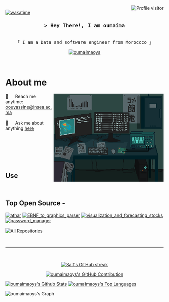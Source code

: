<!--
<h2 align="center">
  Welcome to oumaimaoys World!
  <img src="https://media.giphy.com/media/hvRJCLFzcasrR4ia7z/giphy.gif" width="28">
</h2>
-->

<!--
<p align="center">
  <a href="https://github.com/oumaimaoys"><img src="https://readme-typing-svg.herokuapp.com/?lines=Self%20Taught%20Programmer;Front%20End%20Developer;1.5%2B%20years%20of%20coding%20experience;Always%20learning%20new%20things&center=true&width=380&height=45"></a>
</p>

 -->

<a href="https://komarev.com/ghpvc/?username=oumaimaoys">
  <img align="right" src="https://komarev.com/ghpvc/?username=oumaimaoys&label=Visitors&color=0e75b6&style=flat" alt="Profile visitor" />
</a>


[![wakatime](https://wakatime.com/badge/user/eebb3dd8-d9b2-40de-9b88-6fd6cac99dbc.svg)](https://wakatime.com/@eebb3dd8-d9b2-40de-9b88-6fd6cac99dbc)

<!-- Intro  -->
<h3 align="center">
        <samp>&gt; Hey There!, I am
                <b>oumaima</b>
        </samp>
</h3>


<p align="center"> 
  <samp>
    <br>
    「 I am a Data and software engineer from Moroccco</b> 」
    <br>
  </samp>
</p>

<p align="center">
 <a href="https://linkedin.com/in/oumaimaoys" target="_blank">
  <img src="https://img.shields.io/badge/LinkedIn-0077B5?style=for-the-badge&logo=linkedin&logoColor=white" alt="oumaimaoys"/>
 </a>
 <!-- <a href="https://dev.to/oumaimaoys" target="_blank">
  <img src="https://img.shields.io/badge/dev.to-0A0A0A?style=for-the-badge&logo=dev.to&logoColor=white" alt="oumaimaoys" />
 </a> -->
</p>
<br />

<!-- About Section -->
 # About me
 
<p>
 <img align="right" width="350" src="/assets/bit.gif" alt="Coding gif" />
  
 📧 &emsp; Reach me anytime: oouyassine@insea.ac.ma<br/><br/>
 💬 &emsp; Ask me about anything [here](https://github.com/oumaimaoys/oumaimaoys/issues)

</p>

<br/>
<br/>
<br/>
<br/>
<br/>

## Use
<!--
![Javascript](https://img.shields.io/badge/Javascript-F0DB4F?style=for-the-badge&labelColor=black&logo=javascript&logoColor=F0DB4F)

![React Native](https://img.shields.io/badge/React_Native-20232A?style=for-the-badge&logo=react&logoColor=61DAFB)

![HTML](https://img.shields.io/badge/HTML5-E34F26?style=for-the-badge&logo=html5&logoColor=white)
-->

<br/>

## Top Open Source -
[![athar](https://github-readme-stats.vercel.app/api/pin/?username=oumaimaoys&repo=athar&border_color=7F3FBF&bg_color=0D1117&title_color=C9D1D9&text_color=8B949E&icon_color=7F3FBF)](https://github.com/oumaimaoys/athar)
[![EBNF_to_graphics_parser](https://github-readme-stats.vercel.app/api/pin/?username=oumaimaoys&repo=EBNF_to_graphics_parse&border_color=7F3FBF&bg_color=0D1117&title_color=C9D1D9&text_color=8B949E&icon_color=7F3FBF)](https://github.com/oumaimaoys/EBNF_to_graphics_parser)
[![visualization_and_forecasting_stocks](https://github-readme-stats.vercel.app/api/pin/?username=oumaimaoys&repo=visualization_and_forecasting_stocks&border_color=7F3FBF&bg_color=0D1117&title_color=C9D1D9&text_color=8B949E&icon_color=7F3FBF)](https://github.com/oumaimaoys/visualization_and_forecasting_stocks)
[![password_manager ](https://github-readme-stats.vercel.app/api/pin/?username=oumaimaoys&repo=password_manager&border_color=7F3FBF&bg_color=0D1117&title_color=C9D1D9&text_color=8B949E&icon_color=7F3FBF)](https://github.com/oumaimaoys/password_manager)


<p align="left">
  <a href="https://github.com/oumaimaoys?tab=repositories" target="_blank"><img alt="All Repositories" title="All Repositories" src="https://img.shields.io/badge/-All%20Repos-2962FF?style=for-the-badge&logo=koding&logoColor=white"/></a>
</p>

<br/>
<hr/>
<br/>

<p align="center">
  <a href="https://github.com/oumaimaoys">
    <img src="https://github-readme-streak-stats.herokuapp.com/?user=oumaimaoys&theme=radical&border=7F3FBF&background=0D1117" alt="Saif's GitHub streak"/>
  </a>
</p>

<p align="center">
  <a href="https://github.com/oumaimaoys">
    <img src="https://github-profile-summary-cards.vercel.app/api/cards/profile-details?username=oumaimaoys&theme=radical" alt="oumaimaoys's GitHub Contribution"/>
  </a>
</p>

<a> 
    <a href="https://github.com/oumaimaoys"><img alt="oumaimaoys's Github Stats" src="https://denvercoder1-github-readme-stats.vercel.app/api?username=oumaimaoys&show_icons=true&count_private=true&theme=react&border_color=7F3FBF&bg_color=0D1117&title_color=F85D7F&icon_color=F8D866" height="192px" width="49.5%"/></a>
  <a href="https://github.com/oumaimaoys"><img alt="oumaimaoys's Top Languages" src="https://denvercoder1-github-readme-stats.vercel.app/api/top-langs/?username=oumaimaoys&langs_count=8&layout=compact&theme=react&border_color=7F3FBF&bg_color=0D1117&title_color=F85D7F&icon_color=F8D866" height="192px" width="49.5%"/></a>
  <br/>
</a>


![oumaimaoys's Graph](https://github-readme-activity-graph.vercel.app/graph?username=oumaimaoys&custom_title=oumaima's%20GitHub%20Activity%20Graph&bg_color=0D1117&color=7F3FBF&line=7F3FBF&point=7F3FBF&area_color=FFFFFF&title_color=FFFFFF&area=true)
